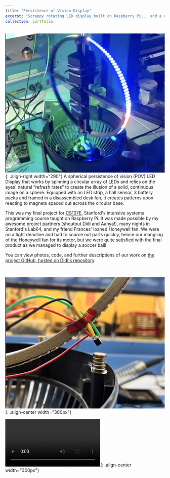 ```yaml
---
title: "Persistence of Vision Display"
excerpt: "Scrappy rotating LED display built on Raspberry Pi... and a disassembled Honeywell fan<br/><img src='/images/pov2.png' width='400'>"
collection: portfolio
---
```


![POV](/images/pov.png){: .align-right width="290"}
A spherical persistence of vision (POV) LED Display that works by spinning a circular array of LEDs and relies on the eyes' natural “refresh rates” to create the illusion of a solid, continuous image on a sphere. Equipped with an LED strip, a hall sensor, 3 battery packs and framed in a disassembled desk fan, it creates patterns upon reacting to magnets spaced out across the circular base.

This was my final project for [CS107E](https://cs107e.github.io/about/), Stanford's intensive systems programming course taught on Raspberry Pi. It was made possible by my awesome project partners (shoutout Didi and Aanya!), many nights in Stanford's Lab64, and my friend Frances' loaned Honeywell fan. We were on a tight deadline and had to source out parts quickly, hence our mangling of the Honeywell fan for its motor, but we were quite satisfied with the final product as we managed to display a soccer ball!

You can view photos, code, and further descriptions of our work on [the project GitHub, hosted on Didi's repository](https://github.com/didikamalova/POV-Display-RaspberryPi).

<br/>

![POV](/images/hall.png){: .align-center width="300px"}

![POV](/videos/pov.mov){: .align-center width="300px"}